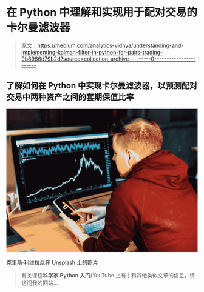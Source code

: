 # 在 Python 中理解和实现用于配对交易的卡尔曼滤波器

> 原文：<https://medium.com/analytics-vidhya/understanding-and-implementing-kalman-filter-in-python-for-pairs-trading-9b8986d79b2d?source=collection_archive---------0----------------------->

## 了解如何在 Python 中实现卡尔曼滤波器，以预测配对交易中两种资产之间的套期保值比率

![](img/c92b316b2d3ccf668cee51a408bb09b7.png)

克里斯·利维拉尼在 [Unsplash](https://unsplash.com?utm_source=medium&utm_medium=referral) 上的照片

> 有关课程**科学家 Python 入门**(YouTube 上有 ) 和其他类似文章的信息，请访问我的网站…